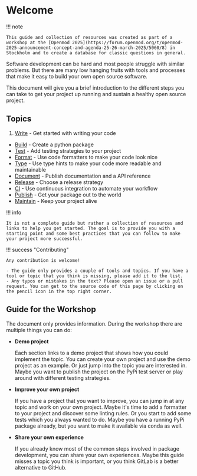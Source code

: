 # Welcome

!!! note

    This guide and collection of resources was created as part of a workshop at the [Openmod 2025](https://forum.openmod.org/t/openmod-2025-announcement-concept-and-agenda-25-26-march-2025/5060/8) in Stockholm and to create a database for classic questions in general.

Software development can be hard and most people struggle with similar problems. But there are many low hanging fruits with tools and processes that make it easy to build your own open source software. 

This document will give you a brief introduction to the different steps you can take to get your project up running and sustain a healthy open source project.

## Topics

1. [Write](steps/write.md) - Get started with writing your code
- [Build](steps/build.md) - Create a python package
- [Test](steps/test.md) - Add testing strategies to your project
- [Format](steps/format.md) - Use code formatters to make your code look nice
- [Type](steps/type.md) - Use type hints to make your code more readable and maintainable
- [Document](steps/document.md) - Publish documentation and a API reference
- [Release](steps/release.md) - Choose a release strategy
- [CI](steps/ci.md) - Use continuous integration to automate your workflow
- [Publish](steps/publish.md) - Get your package out to the world
- [Maintain](steps/maintain.md) - Keep your project alive

!!! info

    It is not a complete guide but rather a collection of resources and links to help you get started. The goal is to provide you with a starting point and some best practices that you can follow to make your project more successful.

!!! success "Contributing"

    Any contribution is welcome!
    
    - The guide only provides a couple of tools and topics. If you have a tool or topic that you think is missing, please add it to the list.
    - Any typos or mistakes in the text? Please open an issue or a pull request. You can get to the source code of this page by clicking on the pencil icon in the top right corner.
    

## Guide for the Workshop

The document only provides information. During the workshop there are multiple things you can do:

- **Demo project**

    Each section links to a demo project that shows how you could implement the topic. You can create your own project and use the demo project as an example. Or just jump into the topic you are interested in. Maybe you want to publish the project on the PyPi test server or play around with different testing strategies.

- **Improve your own project**

    If you have a project that you want to improve, you can jump in at any topic and work on your own project. Maybe it's time to add a formatter to your project and discover some linting rules. Or you start to add some tests which you always wanted to do. Maybe you have a running PyPi package already, but you want to make it available via conda as well.

- **Share your own experience**

    If you already know most of the common steps involved in package development, you can share your own experiences. Maybe this guide misses a topic you think is important, or you think GitLab is a better alternative to GitHub.